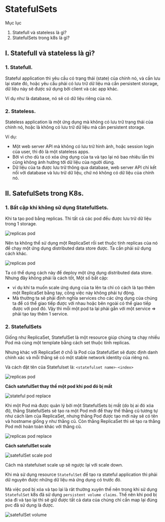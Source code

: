 # StatefulSets
Mục lục
1. Statefull và stateless là gì?
2. StatefulSets trong k8s là gì?

## I. Statefull và stateless là gì?
### 1. Statefull.
Stateful application thì yêu cầu có trạng thái (state) của chính nó, và cần lưu lại state đó, hoặc yêu cầu phải có lưu trữ dữ liệu mà cần persistent storage, dữ liệu này sẽ được sử dụng bởi client và các app khác. 

Ví dụ như là database, nó sẽ có dữ liệu riêng của nó.

### 2. Stateless.
Stateless application là một ứng dụng mà không có lưu trữ trạng thái của chính nó, hoặc là không có lưu trữ dữ liệu mà cần persistent storage. 

Ví dụ: 
- Một web server API mà không có lưu trữ hình ảnh, hoặc session login của user, thì đó là một stateless apps. 
- Bởi vì cho dù ta có xóa ứng dụng của ta và tạo lại nó bao nhiêu lần thì cũng không ảnh hưởng tới dữ liệu của người dùng. 
- Dữ liệu của ta được lưu trữ thông qua database, web server API chỉ kết nối với database và lưu trữ dữ liệu, chứ nó không có dữ liệu của chính nó. 

## II. SatefulSets trong K8s.

### 1. Bất cập khi không sử dụng StatefulSets.
Khi ta tạo pod bằng replicas. Thì tất cả các pod đều được lưu trữ dữ liệu trong 1 storage.

![replicas pod](https://github.com/Duc-NA/PythonStudy/blob/main/Document/Document_Images/K8S/10_replicate_pod.png)

Nên ta không thể sử dụng một ReplicaSet rồi set thuộc tính replicas của nó để chạy một ứng dụng distributed data store được. Ta cần phải sử dụng cách khác.

![replicas pod](https://github.com/Duc-NA/PythonStudy/blob/main/Document/Document_Images/K8S/11_replicas_distributed_store.png)

Ta có thể dụng cách này để deploy một ứng dụng distributed data store. Nhưng đây không phải là cách tốt, Một số bất cập: 
- ví dụ khí ta muốn scale ứng dụng của ta lên ta chỉ có cách là tạo thêm một ReplicaSet bằng tay, công việc này không phải tự động.
- Mà thường ta sẽ phải định nghĩa services cho các ứng dụng của chúng ta để có thể giao tiếp được với nhau hoặc bên ngoài có thể giao tiếp được với pod đó. Vậy thì mỗi một pod ta lại phải gắn với một service => phải tạo tay thêm 1 service. 


### 2. StatefulSets
Giống như ReplicaSet, StatefulSet là một resource giúp chúng ta chạy nhiều Pod mà cùng một template bằng cách set thuộc tính replicas.

Nhưng khác với ReplicaSet ở chỗ là Pod của StatefulSet sẽ được định danh chính xác và mỗi thằng sẽ có một stable network identity của riêng nó.

Và cách đặt tên của Statefulset là: `<statefulset name>-<index>`

![replicas pod](https://github.com/Duc-NA/PythonStudy/blob/main/Document/Document_Images/K8S/12_replicas_satefulset.png)

**Cách satefulSet thay thế một pod khi pod đó bị mất**

![stateful pod replace](https://github.com/Duc-NA/PythonStudy/blob/main/Document/Document_Images/K8S/13_replace_pod.png)

Khi một Pod mà được quản lý bởi một StatefulSets bị mất (do bị ai đó xóa đi), thằng StatefulSets sẽ tạo ra một Pod mới để thay thế thằng cũ tương tự như cách làm của ReplicaSet, nhưng thằng Pod được tạo mới này sẽ có tên và hostname giống y như thằng cũ.
Còn thằng ReplicaSet thì sẽ tạo ra thằng Pod mới hoàn toàn khác với thằng cũ.

![replicas pod replace](https://github.com/Duc-NA/PythonStudy/blob/main/Document/Document_Images/K8S/14_replicas_replace_pod.png)

**Cách satefulSet scale**

![satefulSet scale pod](https://github.com/Duc-NA/PythonStudy/blob/main/Document/Document_Images/K8S/15_statefulset_scale_pod.png)

Cách mà statefulset scale up sẽ ngược lại với scale down.

Khi mà sử dụng resource `StatefulSet` để tạo ra stateful application thì phải dữ nguyên được những dữ liệu mà ứng dụng có trước đó. 

Mà việc pod bị xóa và tạo lại là rât thường xuyên thế nên trong khi sử dụng `StatefulSet` k8s đã sử dụng `persistent volume claims`. Thế nên khi pod bị xóa đi và tạo lại thì sẽ giữ được tất cả data của chúng chỉ cần map lại đúng pvc đã sử dụng là được.

![satefulSet volume](https://github.com/Duc-NA/PythonStudy/blob/main/Document/Document_Images/K8S/17_statefullset_volume.png)


